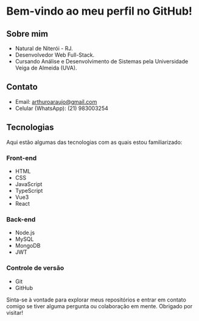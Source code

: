 # Bem-vindo ao meu perfil no GitHub!

## Sobre mim
- Natural de Niterói - RJ.
- Desenvolvedor Web Full-Stack.
- Cursando Análise e Desenvolvimento de Sistemas pela Universidade Veiga de Almeida (UVA).

## Contato
- Email: arthuroaraujo@gmail.com
- Celular (WhatsApp): (21) 983003254

## Tecnologias
Aqui estão algumas das tecnologias com as quais estou familiarizado:

### Front-end
- HTML
- CSS
- JavaScript
- TypeScript
- Vue3
- React

### Back-end
- Node.js
- MySQL
- MongoDB
- JWT

### Controle de versão
- Git
- GitHub

Sinta-se à vontade para explorar meus repositórios e entrar em contato comigo se tiver alguma pergunta ou colaboração em mente. Obrigado por visitar!
